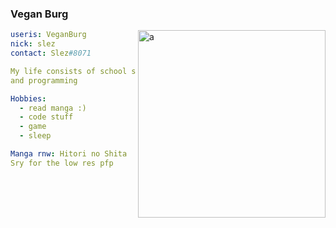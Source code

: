 ### Vegan Burg

<img align="right" alt="a" width="300px" height="300px" src="https://raw.githubusercontent.com/VeganBurg/VeganBurg/main/assets/cherrytree.png" />

```yaml
useris: VeganBurg
nick: slez
contact: Slez#8071

My life consists of school sleep math
and programming

Hobbies:
  - read manga :)
  - code stuff
  - game
  - sleep

Manga rnw: Hitori no Shita
Sry for the low res pfp

```

<!--
**VeganBurg/VeganBurg** is a ✨ _special_ ✨ repository because its `README.md` (this file) appears on your GitHub profile.

Here are some ideas to get you started:

- 🔭 I’m currently working on ...
- 🌱 I’m currently learning ...
- 👯 I’m looking to collaborate on ...
- 🤔 I’m looking for help with ...
- 💬 Ask me about ...
- 📫 How to reach me: ...
- 😄 Pronouns: ...
- ⚡ Fun fact: ...
-->
